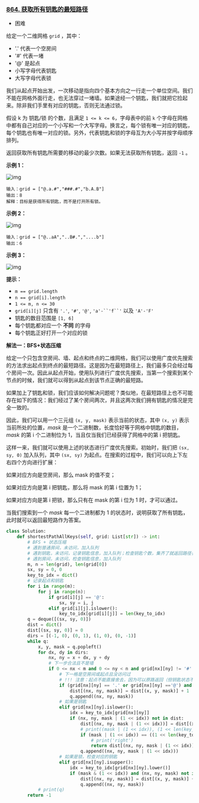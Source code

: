 ### [864. 获取所有钥匙的最短路径](https://leetcode.cn/problems/shortest-path-to-get-all-keys/)

- 困难

给定一个二维网格 `grid` ，其中：

- '.' 代表一个空房间
- '#' 代表一堵
- '@' 是起点
- 小写字母代表钥匙
- 大写字母代表锁

我们从起点开始出发，一次移动是指向四个基本方向之一行走一个单位空间。我们不能在网格外面行走，也无法穿过一堵墙。如果途经一个钥匙，我们就把它捡起来。除非我们手里有对应的钥匙，否则无法通过锁。

假设 k 为 钥匙/锁 的个数，且满足 `1 <= k <= 6`，字母表中的前 `k` 个字母在网格中都有自己对应的一个小写和一个大写字母。换言之，每个锁有唯一对应的钥匙，每个钥匙也有唯一对应的锁。另外，代表钥匙和锁的字母互为大小写并按字母顺序排列。

返回获取所有钥匙所需要的移动的最少次数。如果无法获取所有钥匙，返回 `-1` 。

**示例 1：**

 ![img](https://assets.leetcode.com/uploads/2021/07/23/lc-keys2.jpg)

```
输入：grid = ["@.a.#","###.#","b.A.B"]
输出：8
解释：目标是获得所有钥匙，而不是打开所有锁。
```

**示例 2：**

 ![img](https://assets.leetcode.com/uploads/2021/07/23/lc-key2.jpg)

```
输入：grid = ["@..aA","..B#.","....b"]
输出：6
```

**示例 3：**

 ![img](https://assets.leetcode.com/uploads/2021/07/23/lc-keys3.jpg)

**提示：**

- `m == grid.length`
- `n == grid[i].length`
- `1 <= m, n <= 30`
- `grid[i][j]` 只含有 `'.'`, `'#'`, `'@'`, `'a'-``'f``'` 以及 `'A'-'F'`
- 钥匙的数目范围是 `[1, 6]` 
- 每个钥匙都对应一个 **不同** 的字母
- 每个钥匙正好打开一个对应的锁

**解法一：BFS+状态压缩**

给定一个只包含空房间、墙、起点和终点的二维网格，我们可以使用广度优先搜索的方法求出起点到终点的最短路径。这是因为在最短路径上，我们最多只会经过每个房间一次。因此从起点开始，使用队列进行广度优先搜索，当第一个搜索到某个节点的时候，我们就可以得到从起点到该节点正确的最短路。

如果加上了钥匙和锁，我们应该如何解决问题呢？类似地，在最短路径上也不可能存在如下的情况：我们经过了某个房间两次，并且这两次我们拥有钥匙的情况是完全一致的。

因此，我们可以用一个三元组 `(x, y, mask)` 表示当前的状态，其中 `(x, y)` 表示当前所处的位置，$\textit{mask}$ 是一个二进制数，长度恰好等于网格中钥匙的数目，$\textit{mask}$ 的第 i 个二进制位为 1，当且仅当我们已经获得了网格中的第 i 把钥匙。

这样一来，我们就可以使用上述的状态进行广度优先搜索。初始时，我们把 `(sx, sy, 0)` 加入队列，其中 `(sx, sy)` 为起点。在搜索的过程中，我们可以向上下左右四个方向进行扩展：

如果对应方向是空房间，那么 mask 的值不变；

如果对应方向是第 i 把钥匙，那么将 mask 的第 i 位置为 1；

如果对应方向是第 i 把锁，那么只有在 mask 的第 i 位为 1 时，才可以通过。

当我们搜索到一个 $\textit{mask}$ 每一个二进制都为 1 的状态时，说明获取了所有钥匙，此时就可以返回最短路作为答案。

```python
class Solution:
    def shortestPathAllKeys(self, grid: List[str]) -> int:
        # BFS + 状态压缩
        # 遇到普通房间，未访问，加入队列
        # 遇到钥匙，未访问，记录钥匙信息，加入队列；检查钥匙个数，集齐了就返回路径长度
        # 遇到房间，未访问，检查钥匙信息，加入队列
        m, n = len(grid), len(grid[0])
        sx, sy = 0, 0
        key_to_idx = dict()
        # 记录起点和钥匙
        for i in range(m):
            for j in range(n):
                if grid[i][j] == '@':
                    sx, sy = i, j
                elif grid[i][j].islower():
                    key_to_idx[grid[i][j]] = len(key_to_idx)
        q = deque([(sx, sy, 0)])
        dist = dict()
        dist[(sx, sy, 0)] = 0
        dirs = [(-1, 0), (0, 1), (1, 0), (0, -1)]
        while q:
            x, y, mask = q.popleft()
            for dx, dy in dirs:
                nx, ny = x + dx, y + dy
                # 下一步合法且不是墙
                if 0 <= nx < m and 0 <= ny < n and grid[nx][ny] != '#':
                    # 下一格是空房间或起点且没访问过
                    # !!! 注意：起点不能直接舍去，因为可以原路返回（但钥匙状态不同了）
                    if (grid[nx][ny] == '.' or grid[nx][ny] =='@') and (nx, ny, mask) not in dist:
                        dist[(nx, ny, mask)] = dist[(x, y, mask)] + 1
                        q.append((nx, ny, mask))
                    # 如果是钥匙
                    elif grid[nx][ny].islower():
                        idx = key_to_idx[grid[nx][ny]]
                        if (nx, ny, mask | (1 << idx)) not in dist:
                            dist[(nx, ny, mask | (1 << idx))] = dist[(x, y, mask)] + 1
                            # print((mask | (1 << idx)), (1 << len(key_to_idx)) - 1)
                            if (mask | (1 << idx)) == ((1 << len(key_to_idx)) - 1):
                                # print('right')
                                return dist[(nx, ny, mask | (1 << idx))]
                            q.append((nx, ny, mask | (1 << idx)))
                    # 如果是锁，检查对应的钥匙
                    elif grid[nx][ny].isupper():
                        idx = key_to_idx[grid[nx][ny].lower()]
                        if (mask & (1 << idx)) and (nx, ny, mask) not in dist:
                            dist[(nx, ny, mask)] = dist[(x, y, mask)] + 1
                            q.append((nx, ny, mask))
            # print(q)
        return -1
```

